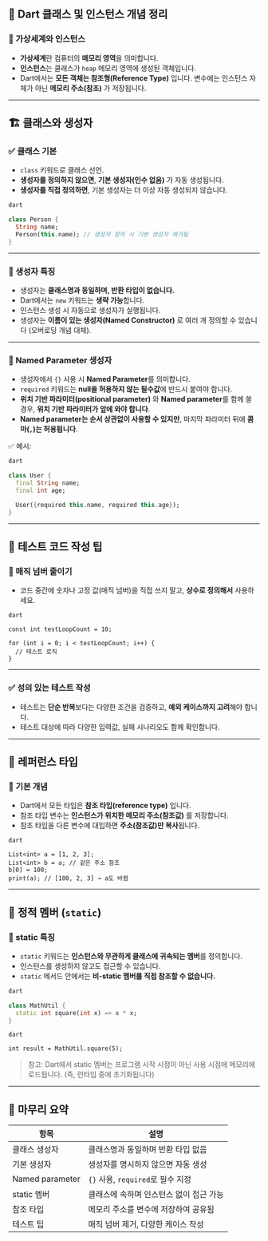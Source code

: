 
## 📘 Dart 클래스 및 인스턴스 개념 정리


### 🧠 가상세계와 인스턴스

- **가상세계**란 컴퓨터의 **메모리 영역**을 의미합니다.
- **인스턴스**는 클래스가 `heap` 메모리 영역에 생성된 객체입니다.
- Dart에서는 **모든 객체는 참조형(Reference Type)** 입니다. 변수에는 인스턴스 자체가 아닌 **메모리 주소(참조)** 가 저장됩니다.

---


## 🏗️ 클래스와 생성자


### ✅ 클래스 기본

- `class` 키워드로 클래스 선언.
- **생성자를 정의하지 않으면**, **기본 생성자(인수 없음)** 가 자동 생성됩니다.
- **생성자를 직접 정의하면**, 기본 생성자는 더 이상 자동 생성되지 않습니다.

```dart
dart

class Person {
  String name;
  Person(this.name); // 생성자 정의 시 기본 생성자 제거됨
}
```


---


### 🔧 생성자 특징

- 생성자는 **클래스명과 동일하며, 반환 타입이 없습니다.**
- Dart에서는 `new` 키워드는 **생략 가능**합니다.
- 인스턴스 생성 시 자동으로 생성자가 실행됩니다.
- 생성자는 **이름이 있는 생성자(Named Constructor)** 로 여러 개 정의할 수 있습니다 (오버로딩 개념 대체).

---


### 🧾 Named Parameter 생성자

- 생성자에서 `{}` 사용 시 **Named Parameter**를 의미합니다.
- `required` 키워드는 **null을 허용하지 않는 필수값**에 반드시 붙여야 합니다.
- **위치 기반 파라미터(positional parameter)** 와 **Named parameter**를 함께 쓸 경우, **위치 기반 파라미터가 앞에 와야 합니다**.
- **Named parameter는 순서 상관없이 사용할 수 있지만**, 마지막 파라미터 뒤에 **콤마(****`,`****)는 허용됩니다**.

✅ 예시:


```dart
dart

class User {
  final String name;
  final int age;

  User({required this.name, required this.age});
}
```


---


## 🧪 테스트 코드 작성 팁


### 🎯 매직 넘버 줄이기

- 코드 중간에 숫자나 고정 값(매직 넘버)을 직접 쓰지 말고, **상수로 정의해서** 사용하세요.

```
dart

const int testLoopCount = 10;

for (int i = 0; i < testLoopCount; i++) {
  // 테스트 로직
}
```


---


### ✅ 성의 있는 테스트 작성

- 테스트는 **단순 반복**보다는 다양한 조건을 검증하고, **예외 케이스까지 고려**해야 합니다.
- 테스트 대상에 따라 다양한 입력값, 실패 시나리오도 함께 확인합니다.

---


## 🧩 레퍼런스 타입


### 📌 기본 개념

- Dart에서 모든 타입은 **참조 타입(reference type)** 입니다.
- 참조 타입 변수는 **인스턴스가 위치한 메모리 주소(참조값)** 를 저장합니다.
- 참조 타입을 다른 변수에 대입하면 **주소(참조값)만 복사**됩니다.

```
dart

List<int> a = [1, 2, 3];
List<int> b = a; // 같은 주소 참조
b[0] = 100;
print(a); // [100, 2, 3] → a도 바뀜
```


---


## 🔁 정적 멤버 (`static`)


### 🧷 static 특징

- `static` 키워드는 **인스턴스와 무관하게 클래스에 귀속되는 멤버**를 정의합니다.
- 인스턴스를 생성하지 않고도 접근할 수 있습니다.
- `static` 메서드 안에서는 **비-static 멤버를 직접 참조할 수 없습니다.**

```dart
dart

class MathUtil {
  static int square(int x) => x * x;
}
```


```
dart

int result = MathUtil.square(5);
```


> 참고: Dart에서 static 멤버는 프로그램 시작 시점이 아닌 사용 시점에 메모리에 로드됩니다. (즉, 런타임 중에 초기화됩니다)


---


## 🧹 마무리 요약


| 항목              | 설명                         |
| --------------- | -------------------------- |
| 클래스 생성자         | 클래스명과 동일하며 반환 타입 없음        |
| 기본 생성자          | 생성자를 명시하지 않으면 자동 생성        |
| Named parameter | `{}` 사용, `required`로 필수 지정 |
| static 멤버       | 클래스에 속하며 인스턴스 없이 접근 가능     |
| 참조 타입           | 메모리 주소를 변수에 저장하여 공유됨       |
| 테스트 팁           | 매직 넘버 제거, 다양한 케이스 작성       |

